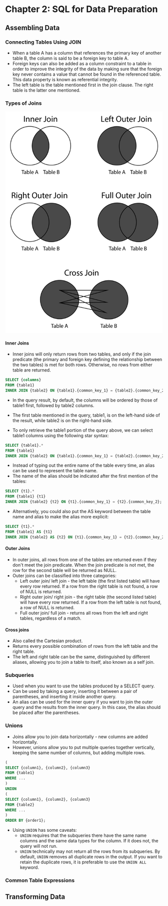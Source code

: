 # Chapter 2: SQL for Data Preparation

## Assembling Data

### Connecting Tables Using JOIN

- When a table A has a column that references the primary key of another table B, the column is said to be a foreign key to table A.
- Foreign keys can also be added as a column constraint to a table in order to improve the integrity of the data by making sure that the foreign key never contains a value that cannot be found in the referenced table. This data property is known as referential integrity.
- The left table is the table mentioned first in the join clause. The right table is the latter one mentioned.

### Types of Joins

![Main types of joins](../Images/Main%20types%20of%20joins.png)

#### Inner Joins

- Inner joins will only return rows from two tables, and only if the join predicate (the primary and foreign key defining the relationship between the two tables) is met for both rows. Otherwise, no rows from either table are returned.

```sql
SELECT {columns}
FROM {table1}
INNER JOIN {table2} ON {table1}.{common_key_1} = {table2}.{common_key_2};
```

- In the query result, by default, the columns will be ordered by those of table1 first, followed by table2 columns.
- The first table mentioned in the query, table1, is on the left-hand side of the result, while table2 is on the right-hand side.

- To only retrieve the table1 portion of the query above, we can select table1 columns using the following star syntax:

```sql
SELECT {table1}.*
FROM {table1}
INNER JOIN {table2} ON {table1}.{common_key_1} = {table2}.{common_key_2};
```

- Instead of typing out the entire name of the table every time, an alias can be used to represent the table name.
- The name of the alias should be indicated after the first mention of the tables:

```sql
SELECT {t1}.*
FROM {table1} {t1}
INNER JOIN {table2} {t2} ON {t1}.{common_key_1} = {t2}.{common_key_2};
```

- Alternatively, you could also put the AS keyword between the table name and alias to make the alias more explicit:

```sql
SELECT {t1}.*
FROM {table1} AS {t1}
INNER JOIN {table2} AS {t2} ON {t1}.{common_key_1} = {t2}.{common_key_2};
```

#### Outer Joins

- In outer joins, all rows from one of the tables are returned even if they don't meet the join predicate. When the join predicate is not met, the row for the second table will be returned as NULL.
- Outer joins can be classified into three categories:
  - Left outer join/ left join - the left table (the first listed table) will have every row returned. If a row from the right table is not found, a row of NULL is returned.
  - Right outer join/ right join - the right table (the second listed table) will have every row returned. If a row from the left table is not found, a row of NULL is returned.
  - Full outer join/ full join - returns all rows from the left and right tables, regardless of a match.

#### Cross joins

- Also called the Cartesian product.
- Returns every possible combination of rows from the left table and the right table.
- The left and right table can be the same, distinguished by different aliases, allowing you to join a table to itself, also known as a self join.

### Subqueries

- Used when you want to use the tables produced by a SELECT query.
- Can be used by taking a query, inserting it between a pair of parentheses, and inserting it inside another query.
- An alias can be used for the inner query if you want to join the outer query and the results from the inner query. In this case, the alias should be placed after the parentheses.

### Unions

- Joins allow you to join data horizontally - new columns are added horizontally.
- However, unions allow you to put multiple queries together vertically, keeping the same number of columns, but adding multiple rows.

```sql
(
SELECT {column1}, {column2}, {column3}
FROM {table1}
WHERE ...
)
UNION
(
SELECT {column1}, {column2}, {column3}
FROM {table2}
WHERE ...
)
ORDER BY {order1};
```

- Using `UNION` has some caveats:
  - `UNION` requires that the subqueries there have the same name columns and the same data types for the column. If it does not, the query will not run. 
  - `UNION` technically may not return all the rows from its subqueries. By default, `UNION` removes all duplicate rows in the output. If you want to retain the duplicate rows, it is preferable to use the `UNION ALL` keyword.

### Common Table Expressions


## Transforming Data

